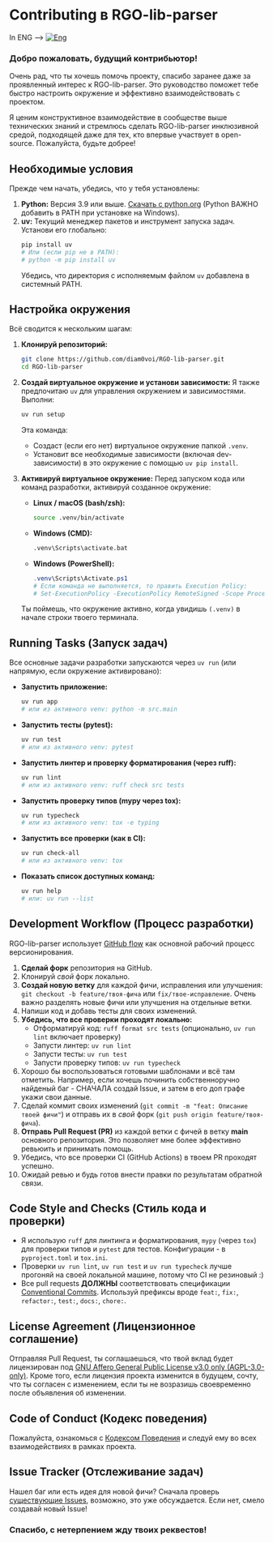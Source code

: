 # Contributing в RGO-lib-parser

In ENG --> [![Eng](https://img.shields.io/badge/lang-ru-red.svg?style=flat-square)](https://github.com/diam0voi/RGO-lib-parser/blob/main/CONTRIBUTING.md)



### Добро пожаловать, будущий контрибьютор!

Очень рад, что ты хочешь помочь проекту, спасибо заранее даже за проявленный интерес к RGO-lib-parser. Это руководство поможет тебе быстро настроить окружение и эффективно взаимодействовать с проектом.

Я ценим конструктивное взаимодействие в сообществе выше технических знаний и стремлюсь сделать RGO-lib-parser инклюзивной средой, подходящей даже для тех, кто впервые участвует в open-source. Пожалуйста, будьте добрее!

## Необходимые условия

Прежде чем начать, убедись, что у тебя установлены:

1.  **Python:** Версия 3.9 или выше. [Скачать с python.org](https://www.python.org/downloads/) (Python ВАЖНО добавить в PATH при установке на Windows).
2.  **uv:** Текущий менеджер пакетов и инструмент запуска задач. Установи его глобально:
    ```bash
    pip install uv
    # Или (если pip не в PATH):
    # python -m pip install uv
    ```
    Убедись, что директория с исполняемым файлом `uv` добавлена в системный PATH.

## Настройка окружения

Всё сводится к нескольким шагам:

1.  **Клонируй репозиторий:**
    ```bash
    git clone https://github.com/diam0voi/RGO-lib-parser.git
    cd RGO-lib-parser
    ```

2.  **Создай виртуальное окружение и установи зависимости:**
    Я также предпочитаю `uv` для управления окружением и зависимостями. Выполни:
    ```bash
    uv run setup
    ```
    Эта команда:
    *   Создаст (если его нет) виртуальное окружение папкой `.venv`.
    *   Установит все необходимые зависимости (включая dev-зависимости) в это окружение с помощью `uv pip install`.

3.  **Активируй виртуальное окружение:**
    Перед запуском кода или команд разработки, активируй созданное окружение:
    *   **Linux / macOS (bash/zsh):**
        ```bash
        source .venv/bin/activate
        ```
    *   **Windows (CMD):**
        ```bat
        .venv\Scripts\activate.bat
        ```
    *   **Windows (PowerShell):**
        ```powershell
        .venv\Scripts\Activate.ps1
        # Если команда не выполняется, то править Execution Policy:
        # Set-ExecutionPolicy -ExecutionPolicy RemoteSigned -Scope Process
        ```
    Ты поймешь, что окружение активно, когда увидишь `(.venv)` в начале строки твоего терминала.

## Running Tasks (Запуск задач)

Все основные задачи разработки запускаются через `uv run` (или напрямую, если окружение активировано):

*   **Запустить приложение:**
    ```bash
    uv run app
    # или из активного venv: python -m src.main
    ```
*   **Запустить тесты (pytest):**
    ```bash
    uv run test
    # или из активного venv: pytest
    ```
*   **Запустить линтер и проверку форматирования (через ruff):**
    ```bash
    uv run lint
    # или из активного venv: ruff check src tests
    ```
*   **Запустить проверку типов (mypy через tox):**
    ```bash
    uv run typecheck
    # или из активного venv: tox -e typing
    ```
*   **Запустить все проверки (как в CI):**
    ```bash
    uv run check-all
    # или из активного venv: tox
    ```
*   **Показать список доступных команд:**
    ```bash
    uv run help
    # или: uv run --list
    ```

## Development Workflow (Процесс разработки)

RGO-lib-parser использует [GitHub flow](https://guides.github.com/introduction/flow/) как основной рабочий процесс версионирования.

1.  **Сделай форк** репозитория на GitHub.
2.  Клонируй *свой* форк локально.
3.  **Создай новую ветку** для каждой фичи, исправления или улучшения: `git checkout -b feature/твоя-фича` или `fix/твое-исправление`. Очень важно разделять новые фичи или улучшения на отдельные ветки.
4.  Напиши код и добавь тесты для своих изменений.
5.  **Убедись, что все проверки проходят локально:**
    *   Отформатируй код: `ruff format src tests` (опционально, `uv run lint` включает проверку)
    *   Запусти линтер: `uv run lint`
    *   Запусти тесты: `uv run test`
    *   Запусти проверку типов: `uv run typecheck`
6.  Хорошо бы воспользоваться готовыми шаблонами и всё там отметить. Например, если хочешь починить собственноручно найденый баг - СНАЧАЛА создай Issue, и затем в его доп графе укажи свои данные.
7.  Сделай коммит своих изменений (`git commit -m "feat: Описание твоей фичи"`) и отправь их в *свой* форк (`git push origin feature/твоя-фича`).
8.  **Отправь Pull Request (PR)** из каждой ветки с фичей в ветку **main** основного репозитория. Это позволяет мне более эффективно ревьюить и принимать помощь.
9.  Убедись, что все проверки CI (GitHub Actions) в твоем PR проходят успешно.
10.  Ожидай ревью и будь готов внести правки по результатам обратной связи.

## Code Style and Checks (Стиль кода и проверки)

*   Я использую `ruff` для линтинга и форматирования, `mypy` (через `tox`) для проверки типов и `pytest` для тестов. Конфигурации - в `pyproject.toml` и `tox.ini`.
*   Проверки `uv run lint`, `uv run test` и `uv run typecheck` лучше прогоняй на своей локальной машине, потому что CI не резиновый :)
*   Все pull requests **ДОЛЖНЫ** соответствовать спецификации [Conventional Commits](https://conventionalcommits.org/). Используй префиксы вроде `feat:`, `fix:`, `refactor:`, `test:`, `docs:`, `chore:`.

## License Agreement (Лицензионное соглашение)

Отправляя Pull Request, ты соглашаешься, что твой вклад будет лицензирован под [GNU Affero General Public License v3.0 only (AGPL-3.0-only)](LICENSE). Кроме того, если лицензия проекта изменится в будущем, сочту, что ты согласен с изменением, если ты не возразишь своевременно после объявления об изменении.

## Code of Conduct (Кодекс поведения)

Пожалуйста, ознакомься с [Кодексом Поведения](CODE_OF_CONDUCT.md) и следуй ему во всех взаимодействиях в рамках проекта.

## Issue Tracker (Отслеживание задач)

Нашел баг или есть идея для новой фичи? Сначала проверь [существующие Issues](https://github.com/diam0voi/RGO-lib-parser/issues), возможно, это уже обсуждается. Если нет, смело создавай новый Issue!

### Спасибо, с нетерпением жду твоих реквестов!